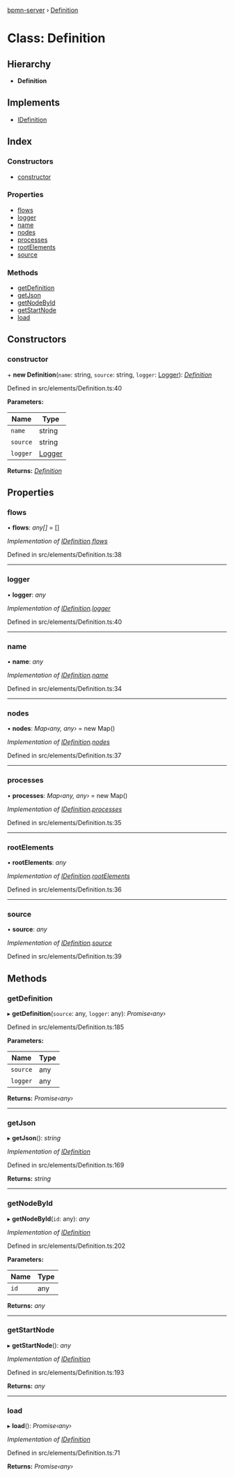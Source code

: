 [bpmn-server](../README.md) › [Definition](definition.md)

# Class: Definition

## Hierarchy

* **Definition**

## Implements

* [IDefinition](../interfaces/idefinition.md)

## Index

### Constructors

* [constructor](definition.md#constructor)

### Properties

* [flows](definition.md#flows)
* [logger](definition.md#logger)
* [name](definition.md#name)
* [nodes](definition.md#nodes)
* [processes](definition.md#processes)
* [rootElements](definition.md#rootelements)
* [source](definition.md#source)

### Methods

* [getDefinition](definition.md#getdefinition)
* [getJson](definition.md#getjson)
* [getNodeById](definition.md#getnodebyid)
* [getStartNode](definition.md#getstartnode)
* [load](definition.md#load)

## Constructors

###  constructor

\+ **new Definition**(`name`: string, `source`: string, `logger`: [Logger](logger.md)): *[Definition](definition.md)*

Defined in src/elements/Definition.ts:40

**Parameters:**

Name | Type |
------ | ------ |
`name` | string |
`source` | string |
`logger` | [Logger](logger.md) |

**Returns:** *[Definition](definition.md)*

## Properties

###  flows

• **flows**: *any[]* = []

*Implementation of [IDefinition](../interfaces/idefinition.md).[flows](../interfaces/idefinition.md#flows)*

Defined in src/elements/Definition.ts:38

___

###  logger

• **logger**: *any*

*Implementation of [IDefinition](../interfaces/idefinition.md).[logger](../interfaces/idefinition.md#logger)*

Defined in src/elements/Definition.ts:40

___

###  name

• **name**: *any*

*Implementation of [IDefinition](../interfaces/idefinition.md).[name](../interfaces/idefinition.md#name)*

Defined in src/elements/Definition.ts:34

___

###  nodes

• **nodes**: *Map‹any, any›* = new Map()

*Implementation of [IDefinition](../interfaces/idefinition.md).[nodes](../interfaces/idefinition.md#nodes)*

Defined in src/elements/Definition.ts:37

___

###  processes

• **processes**: *Map‹any, any›* = new Map()

*Implementation of [IDefinition](../interfaces/idefinition.md).[processes](../interfaces/idefinition.md#processes)*

Defined in src/elements/Definition.ts:35

___

###  rootElements

• **rootElements**: *any*

*Implementation of [IDefinition](../interfaces/idefinition.md).[rootElements](../interfaces/idefinition.md#rootelements)*

Defined in src/elements/Definition.ts:36

___

###  source

• **source**: *any*

*Implementation of [IDefinition](../interfaces/idefinition.md).[source](../interfaces/idefinition.md#source)*

Defined in src/elements/Definition.ts:39

## Methods

###  getDefinition

▸ **getDefinition**(`source`: any, `logger`: any): *Promise‹any›*

Defined in src/elements/Definition.ts:185

**Parameters:**

Name | Type |
------ | ------ |
`source` | any |
`logger` | any |

**Returns:** *Promise‹any›*

___

###  getJson

▸ **getJson**(): *string*

*Implementation of [IDefinition](../interfaces/idefinition.md)*

Defined in src/elements/Definition.ts:169

**Returns:** *string*

___

###  getNodeById

▸ **getNodeById**(`id`: any): *any*

*Implementation of [IDefinition](../interfaces/idefinition.md)*

Defined in src/elements/Definition.ts:202

**Parameters:**

Name | Type |
------ | ------ |
`id` | any |

**Returns:** *any*

___

###  getStartNode

▸ **getStartNode**(): *any*

*Implementation of [IDefinition](../interfaces/idefinition.md)*

Defined in src/elements/Definition.ts:193

**Returns:** *any*

___

###  load

▸ **load**(): *Promise‹any›*

*Implementation of [IDefinition](../interfaces/idefinition.md)*

Defined in src/elements/Definition.ts:71

**Returns:** *Promise‹any›*

